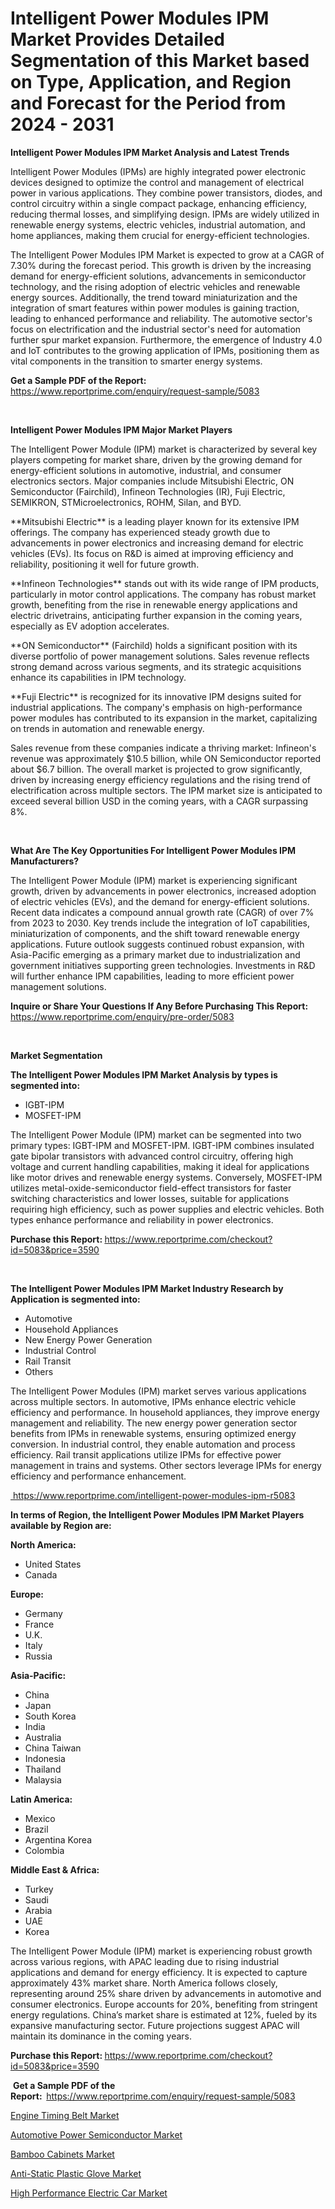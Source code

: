 <p><h1>Intelligent Power Modules IPM Market Provides Detailed Segmentation of this Market based on Type, Application, and Region and Forecast for the Period from 2024 - 2031</h1></p><p><strong>Intelligent Power Modules IPM Market Analysis and Latest Trends</strong></p>
<p><p>Intelligent Power Modules (IPMs) are highly integrated power electronic devices designed to optimize the control and management of electrical power in various applications. They combine power transistors, diodes, and control circuitry within a single compact package, enhancing efficiency, reducing thermal losses, and simplifying design. IPMs are widely utilized in renewable energy systems, electric vehicles, industrial automation, and home appliances, making them crucial for energy-efficient technologies.</p><p>The Intelligent Power Modules IPM Market is expected to grow at a CAGR of 7.30% during the forecast period. This growth is driven by the increasing demand for energy-efficient solutions, advancements in semiconductor technology, and the rising adoption of electric vehicles and renewable energy sources. Additionally, the trend toward miniaturization and the integration of smart features within power modules is gaining traction, leading to enhanced performance and reliability. The automotive sector's focus on electrification and the industrial sector's need for automation further spur market expansion. Furthermore, the emergence of Industry 4.0 and IoT contributes to the growing application of IPMs, positioning them as vital components in the transition to smarter energy systems.</p></p>
<p><strong>Get a Sample PDF of the Report:&nbsp;</strong> <a href="https://www.reportprime.com/enquiry/request-sample/5083">https://www.reportprime.com/enquiry/request-sample/5083</a></p>
<p>&nbsp;</p>
<p><strong>Intelligent Power Modules IPM Major Market Players</strong></p>
<p><p>The Intelligent Power Module (IPM) market is characterized by several key players competing for market share, driven by the growing demand for energy-efficient solutions in automotive, industrial, and consumer electronics sectors. Major companies include Mitsubishi Electric, ON Semiconductor (Fairchild), Infineon Technologies (IR), Fuji Electric, SEMIKRON, STMicroelectronics, ROHM, Silan, and BYD.</p><p>**Mitsubishi Electric** is a leading player known for its extensive IPM offerings. The company has experienced steady growth due to advancements in power electronics and increasing demand for electric vehicles (EVs). Its focus on R&D is aimed at improving efficiency and reliability, positioning it well for future growth.</p><p>**Infineon Technologies** stands out with its wide range of IPM products, particularly in motor control applications. The company has robust market growth, benefiting from the rise in renewable energy applications and electric drivetrains, anticipating further expansion in the coming years, especially as EV adoption accelerates.</p><p>**ON Semiconductor** (Fairchild) holds a significant position with its diverse portfolio of power management solutions. Sales revenue reflects strong demand across various segments, and its strategic acquisitions enhance its capabilities in IPM technology.</p><p>**Fuji Electric** is recognized for its innovative IPM designs suited for industrial applications. The company's emphasis on high-performance power modules has contributed to its expansion in the market, capitalizing on trends in automation and renewable energy.</p><p>Sales revenue from these companies indicate a thriving market: Infineon's revenue was approximately $10.5 billion, while ON Semiconductor reported about $6.7 billion. The overall market is projected to grow significantly, driven by increasing energy efficiency regulations and the rising trend of electrification across multiple sectors. The IPM market size is anticipated to exceed several billion USD in the coming years, with a CAGR surpassing 8%.</p></p>
<p>&nbsp;</p>
<p><strong>What Are The Key Opportunities For Intelligent Power Modules IPM Manufacturers?</strong></p>
<p><p>The Intelligent Power Module (IPM) market is experiencing significant growth, driven by advancements in power electronics, increased adoption of electric vehicles (EVs), and the demand for energy-efficient solutions. Recent data indicates a compound annual growth rate (CAGR) of over 7% from 2023 to 2030. Key trends include the integration of IoT capabilities, miniaturization of components, and the shift toward renewable energy applications. Future outlook suggests continued robust expansion, with Asia-Pacific emerging as a primary market due to industrialization and government initiatives supporting green technologies. Investments in R&D will further enhance IPM capabilities, leading to more efficient power management solutions.</p></p>
<p><strong>Inquire or Share Your Questions If Any Before Purchasing This Report:</strong> <a href="https://www.reportprime.com/enquiry/pre-order/5083">https://www.reportprime.com/enquiry/pre-order/5083</a></p>
<p>&nbsp;</p>
<p><strong>Market Segmentation</strong></p>
<p><strong>The Intelligent Power Modules IPM Market Analysis by types is segmented into:</strong></p>
<p><ul><li>IGBT-IPM</li><li>MOSFET-IPM</li></ul></p>
<p><p>The Intelligent Power Module (IPM) market can be segmented into two primary types: IGBT-IPM and MOSFET-IPM. IGBT-IPM combines insulated gate bipolar transistors with advanced control circuitry, offering high voltage and current handling capabilities, making it ideal for applications like motor drives and renewable energy systems. Conversely, MOSFET-IPM utilizes metal-oxide-semiconductor field-effect transistors for faster switching characteristics and lower losses, suitable for applications requiring high efficiency, such as power supplies and electric vehicles. Both types enhance performance and reliability in power electronics.</p></p>
<p><strong>Purchase this Report:&nbsp;</strong><a href="https://www.reportprime.com/checkout?id=5083&price=3590">https://www.reportprime.com/checkout?id=5083&price=3590</a></p>
<p>&nbsp;</p>
<p><strong>The Intelligent Power Modules IPM Market Industry Research by Application is segmented into:</strong></p>
<p><ul><li>Automotive</li><li>Household Appliances</li><li>New Energy Power Generation</li><li>Industrial Control</li><li>Rail Transit</li><li>Others</li></ul></p>
<p><p>The Intelligent Power Modules (IPM) market serves various applications across multiple sectors. In automotive, IPMs enhance electric vehicle efficiency and performance. In household appliances, they improve energy management and reliability. The new energy power generation sector benefits from IPMs in renewable systems, ensuring optimized energy conversion. In industrial control, they enable automation and process efficiency. Rail transit applications utilize IPMs for effective power management in trains and systems. Other sectors leverage IPMs for energy efficiency and performance enhancement.</p></p>
<p><a href="https://www.reportprime.com/intelligent-power-modules-ipm-r5083">&nbsp;https://www.reportprime.com/intelligent-power-modules-ipm-r5083</a></p>
<p><strong>In terms of Region, the Intelligent Power Modules IPM Market Players available by Region are:</strong></p>
<p>
    <p> <strong> North America: </strong>
        <ul>
            <li>United States</li>
            <li>Canada</li>
        </ul>
        </p> 
    <p> <strong> Europe: </strong>
        <ul>
            <li>Germany</li>
            <li>France</li>
            <li>U.K.</li>
            <li>Italy</li>
            <li>Russia</li>
        </ul>
        </p> 
    <p> <strong> Asia-Pacific: </strong>
        <ul>
            <li>China</li>
            <li>Japan</li>
            <li>South Korea</li>
            <li>India</li>
            <li>Australia</li>
            <li>China Taiwan</li>
            <li>Indonesia</li>
            <li>Thailand</li>
            <li>Malaysia</li>
        </ul>
        </p> 
    <p> <strong> Latin America: </strong>
        <ul>
            <li>Mexico</li>
            <li>Brazil</li>
            <li>Argentina Korea</li>
            <li>Colombia</li>
        </ul>
        </p> 
    <p> <strong> Middle East & Africa: </strong>
        <ul>
            <li>Turkey</li>
            <li>Saudi</li>
            <li>Arabia</li>
            <li>UAE</li>
            <li>Korea</li>
        </ul>
    </p>
    </p>
<p><p>The Intelligent Power Module (IPM) market is experiencing robust growth across various regions, with APAC leading due to rising industrial applications and demand for energy efficiency. It is expected to capture approximately 43% market share. North America follows closely, representing around 25% share driven by advancements in automotive and consumer electronics. Europe accounts for 20%, benefiting from stringent energy regulations. China’s market share is estimated at 12%, fueled by its expansive manufacturing sector. Future projections suggest APAC will maintain its dominance in the coming years.</p></p>
<p><strong>Purchase this Report: </strong><a href="https://www.reportprime.com/checkout?id=5083&price=3590">https://www.reportprime.com/checkout?id=5083&price=3590</a></p>
<p>&nbsp;<strong>Get a Sample PDF of the Report:&nbsp;&nbsp;</strong><a href="https://www.reportprime.com/enquiry/request-sample/5083">https://www.reportprime.com/enquiry/request-sample/5083</a></p>
<p><strong></strong></p>
<p><p><a href="https://www.linkedin.com/pulse/strategic-roadmap-success-global-engine-timing-belt-market-tzpnc?trackingId=rMFrKvYGTJaVYZQJxsbZxA%3D%3D">Engine Timing Belt Market</a></p><p><a href="https://github.com/RoccoManning/Market-Research-Report-List-6/blob/main/automotive-power-semiconductor-market.md">Automotive Power Semiconductor Market</a></p><p><a href="https://issuu.com/reportprime-2/docs/bamboo-cabinets-market-size-2030.pp_5b1948ad29472d">Bamboo Cabinets Market</a></p><p><a href="https://issuu.com/reportprime-2/docs/anti-static-plastic-glove-market-si_bab2ef0d1c25b0">Anti-Static Plastic Glove Market</a></p><p><a href="https://www.linkedin.com/pulse/high-performance-electric-car-market-share-size-trends-industry-qmwdc?trackingId=WHTbyOhjTV%2Btd%2FQD3aCRNA%3D%3D">High Performance Electric Car Market</a></p></p>